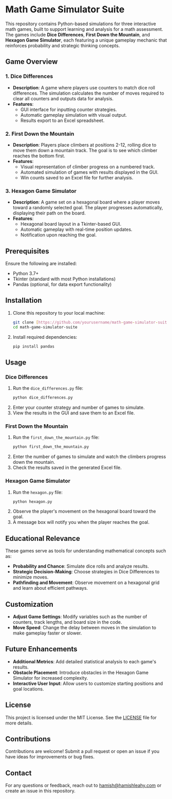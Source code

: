 # Math Game Simulator Suite

This repository contains Python-based simulations for three interactive math games, built to support learning and analysis for a math assessment. The games include **Dice Differences**, **First Down the Mountain**, and **Hexagon Game Simulator**, each featuring a unique gameplay mechanic that reinforces probability and strategic thinking concepts.

## Game Overview
### 1. Dice Differences
- **Description**: A game where players use counters to match dice roll differences. The simulation calculates the number of moves required to clear all counters and outputs data for analysis.
- **Features**:
  - GUI interface for inputting counter strategies.
  - Automatic gameplay simulation with visual output.
  - Results export to an Excel spreadsheet.

### 2. First Down the Mountain
- **Description**: Players place climbers at positions 2-12, rolling dice to move them down a mountain track. The goal is to see which climber reaches the bottom first.
- **Features**:
  - Visual representation of climber progress on a numbered track.
  - Automated simulation of games with results displayed in the GUI.
  - Win counts saved to an Excel file for further analysis.

### 3. Hexagon Game Simulator
- **Description**: A game set on a hexagonal board where a player moves toward a randomly selected goal. The player progresses automatically, displaying their path on the board.
- **Features**:
  - Hexagonal board layout in a Tkinter-based GUI.
  - Automatic gameplay with real-time position updates.
  - Notification upon reaching the goal.

## Prerequisites
Ensure the following are installed:
- Python 3.7+
- Tkinter (standard with most Python installations)
- Pandas (optional, for data export functionality)

## Installation
1. Clone this repository to your local machine:
   ```bash
   git clone [https://github.com/yourusername/math-game-simulator-suite.git](https://github.com/Hamish-Leahy/Dice-Differences/tree/main)
   cd math-game-simulator-suite
   ```
2. Install required dependencies:
   ```bash
   pip install pandas
   ```

## Usage
### Dice Differences
1. Run the `dice_differences.py` file:
   ```bash
   python dice_differences.py
   ```
2. Enter your counter strategy and number of games to simulate.
3. View the results in the GUI and save them to an Excel file.

### First Down the Mountain
1. Run the `first_down_the_mountain.py` file:
   ```bash
   python first_down_the_mountain.py
   ```
2. Enter the number of games to simulate and watch the climbers progress down the mountain.
3. Check the results saved in the generated Excel file.

### Hexagon Game Simulator
1. Run the `hexagon.py` file:
   ```bash
   python hexagon.py
   ```
2. Observe the player's movement on the hexagonal board toward the goal.
3. A message box will notify you when the player reaches the goal.

## Educational Relevance
These games serve as tools for understanding mathematical concepts such as:
- **Probability and Chance**: Simulate dice rolls and analyze results.
- **Strategic Decision-Making**: Choose strategies in Dice Differences to minimize moves.
- **Pathfinding and Movement**: Observe movement on a hexagonal grid and learn about efficient pathways.

## Customization
- **Adjust Game Settings**: Modify variables such as the number of counters, track lengths, and board size in the code.
- **Move Speed**: Change the delay between moves in the simulation to make gameplay faster or slower.

## Future Enhancements
- **Additional Metrics**: Add detailed statistical analysis to each game's results.
- **Obstacle Placement**: Introduce obstacles in the Hexagon Game Simulator for increased complexity.
- **Interactive User Input**: Allow users to customize starting positions and goal locations.

## License
This project is licensed under the MIT License. See the [LICENSE](LICENSE) file for more details.

## Contributions
Contributions are welcome! Submit a pull request or open an issue if you have ideas for improvements or bug fixes.

## Contact
For any questions or feedback, reach out to hamish@hamishleahy.com or create an issue in this repository.

